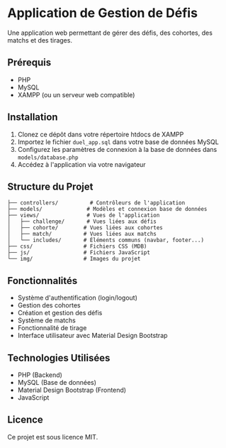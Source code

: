 # Application de Gestion de Défis

Une application web permettant de gérer des défis, des cohortes, des matchs et des tirages.

## Prérequis

- PHP
- MySQL
- XAMPP (ou un serveur web compatible)

## Installation

1. Clonez ce dépôt dans votre répertoire htdocs de XAMPP
2. Importez le fichier `duel_app.sql` dans votre base de données MySQL
3. Configurez les paramètres de connexion à la base de données dans `models/database.php`
4. Accédez à l'application via votre navigateur

## Structure du Projet

```
├── controllers/          # Contrôleurs de l'application
├── models/              # Modèles et connexion base de données
├── views/               # Vues de l'application
│   ├── challenge/       # Vues liées aux défis
│   ├── cohorte/        # Vues liées aux cohortes
│   ├── match/          # Vues liées aux matchs
│   └── includes/       # Éléments communs (navbar, footer...)
├── css/                # Fichiers CSS (MDB)
├── js/                 # Fichiers JavaScript
└── img/                # Images du projet
```

## Fonctionnalités

- Système d'authentification (login/logout)
- Gestion des cohortes
- Création et gestion des défis
- Système de matchs
- Fonctionnalité de tirage
- Interface utilisateur avec Material Design Bootstrap

## Technologies Utilisées

- PHP (Backend)
- MySQL (Base de données)
- Material Design Bootstrap (Frontend)
- JavaScript

## Licence

Ce projet est sous licence MIT.
